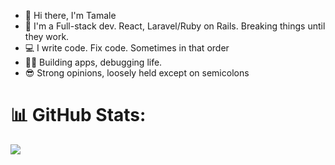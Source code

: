 
- 👋 Hi there, I'm Tamale<br>
- 📍 I'm a Full-stack dev. React, Laravel/Ruby on Rails. Breaking things until they work.
- 💻 I write code. Fix code. Sometimes in that order <br>
- 🫰🏽 Building apps, debugging life.
- 😎 Strong opinions, loosely held except on semicolons

# 📊 GitHub Stats:
![](https://github-readme-stats.vercel.app/api/top-langs/?username=juliotamex&theme=dark&hide_border=false&include_all_commits=false&count_private=false&layout=compact)
